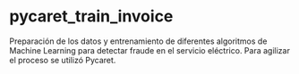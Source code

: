 # pycaret_train_invoice

Preparación de los datos y entrenamiento de diferentes algoritmos de Machine Learning para detectar fraude en el servicio eléctrico. Para agilizar el proceso se utilizó Pycaret.
